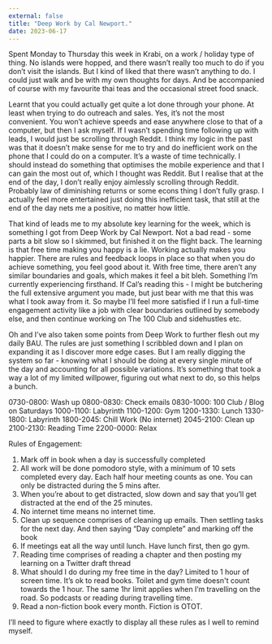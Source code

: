 ```yaml
---
external: false
title: "Deep Work by Cal Newport."
date: 2023-06-17
---
```


Spent Monday to Thursday this week in Krabi, on a work / holiday type of thing. No islands were hopped, and there wasn’t really too much to do if you don’t visit the islands. But I kind of liked that there wasn’t anything to do. I could just walk and be with my own thoughts for days. And be accompanied of course with my favourite thai teas and the occasional street food snack.

Learnt that you could actually get quite a lot done through your phone. At least when trying to do outreach and sales. Yes, it’s not the most convenient. You won’t achieve speeds and ease anywhere close to that of a computer, but then I ask myself. If I wasn’t spending time following up with leads, I would just be scrolling through Reddit. I think my logic in the past was that it doesn’t make sense for me to try and do inefficient work on the phone that I could do on a computer. It’s a waste of time technically. I should instead do something that optimises the mobile experience and that I can gain the most out of, which I thought was Reddit. But I realise that at the end of the day, I don’t really enjoy aimlessly scrolling through Reddit. Probably law of diminishing returns or some econs thing I don’t fully grasp. I actually feel more entertained just doing this inefficient task, that still at the end of the day nets me a positive, no matter how little.

That kind of leads me to my absolute key learning for the week, which is something I got from Deep Work by Cal Newport. Not a bad read - some parts a bit slow so I skimmed, but finished it on the flight back. The learning is that free time making you happy is a lie. Working actually makes you happier. There are rules and feedback loops in place so that when you do achieve something, you feel good about it. With free time, there aren’t any similar boundaries and goals, which makes it feel a bit bleh. Something I’m currently experiencing firsthand. If Cal’s reading this - I might be butchering the full extensive argument you made, but just bear with me that this was what I took away from it. So maybe I’ll feel more satisfied if I run a full-time engagement activity like a job with clear boundaries outlined by somebody else, and then continue working on The 100 Club and sidehustles etc.

Oh and I’ve also taken some points from Deep Work to further flesh out my daily BAU. The rules are just something I scribbled down and I plan on expanding it as I discover more edge cases. But I am really digging the system so far - knowing what I should be doing at every single minute of the day and accounting for all possible variations. It’s something that took a way a lot of my limited willpower, figuring out what next to do, so this helps a bunch.

0730-0800: Wash up
0800-0830: Check emails
0830-1000: 100 Club / Blog on Saturdays
1000-1100: Labyrinth
1100-1200: Gym
1200-1330: Lunch
1330-1800: Labyrinth
1800-2045: Chill Work (No internet)
2045-2100: Clean up
2100-2130: Reading Time
2200-0000: Relax

Rules of Engagement:

1. Mark off in book when a day is successfully completed
2. All work will be done pomodoro style, with a minimum of 10 sets completed every day. Each half hour meeting counts as one. You can only be distracted during the 5 mins after.
3. When you’re about to get distracted, slow down and say that you’ll get distracted at the end of the 25 minutes.
4. No internet time means no internet time.
5. Clean up sequence comprises of cleaning up emails. Then settling tasks for the next day. And then saying “Day complete” and marking off the book
6. If meetings eat all the way until lunch. Have lunch first, then go gym.
7. Reading time comprises of reading a chapter and then posting my learning on a Twitter draft thread
8. What should I do during my free time in the day? Limited to 1 hour of screen time. It’s ok to read books. Toilet and gym time doesn't count towards the 1 hour. The same 1hr limit applies when I’m travelling on the road. So podcasts or reading during travelling time.
9. Read a non-fiction book every month. Fiction is OTOT.

I’ll need to figure where exactly to display all these rules as I well to remind myself.
